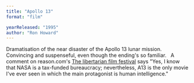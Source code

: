 ```yaml
---
title: "Apollo 13"
format: "film"

yearReleased: "1995"
author: "Ron Howard"
---
```

Dramatisation of the near disaster of the  Apollo 13 lunar mission. Convincing and suspenseful, even though the ending's so  familiar.
 
A comment on reason.com's <a href="http://reason.com/blog/2004/03/05/the-libertarian-film-festival#comment"> The libertarian film festival</a> says "Yes, I know that NASA is a tax-funded  bureaucracy; nevertheless, A13 is the only movie I've ever seen in which the  main protagonist is human intelligence."